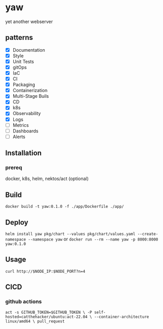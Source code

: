 # yaw
yet another webserver

## patterns
- [X] Documentation
- [X] Style
- [X] Unit Tests
- [X] gitOps
- [X] IaC
- [X] CI
- [X] Packaging
- [X] Containerization
- [X] Multi-Stage Buils
- [X] CD
- [X] k8s
- [X] Observability
- [X] Logs
- [ ] Metrics
- [ ] Dashboards
- [ ] Alerts

## Installation

### prereq
docker, k8s, helm, nektos/act (optional)

## Build
`docker build -t yaw:0.1.0 -f ./app/Dockerfile ./app/`

## Deploy
`helm install yaw pkg/chart --values pkg/chart/values.yaml --create-namespace --namespace yaw`
or
`docker run --rm --name yaw -p 8000:8000 yaw:0.1.0`

## Usage
`curl http://$NODE_IP:$NODE_PORT?n=4`


## CICD

### github actions
`act -s GITHUB_TOKEN=$GITHUB_TOKEN \
-P self-hosted=catthehacker/ubuntu:act-22.04 \
--container-architecture linux/amd64 \
pull_request`
